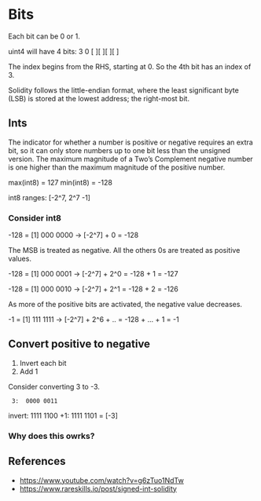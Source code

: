 # Bits

Each bit can be 0 or 1.

uint4 will have 4 bits:
 3        0
[ ][ ][ ][ ]

The index begins from the RHS, starting at 0.
So the 4th bit has an index of 3.

Solidity follows the little-endian format, where the least significant byte (LSB) is stored at the lowest address; the right-most bit.

## Ints

The indicator for whether a number is positive or negative requires an extra bit, so it can only store numbers up to one bit less than the unsigned version.
The maximum magnitude of a Two’s Complement negative number is one higher than the maximum magnitude of the positive number.

max(int8) = 127
min(int8) = -128

int8 ranges: [-2^7, 2^7 -1]

### Consider int8

-128 = [1] 000 0000 -> [-2^7] + 0 = -128

The MSB is treated as negative. All the others 0s are treated as positive values.

-128 = [1] 000 0001 -> [-2^7] + 2^0 = -128 + 1 = -127

-128 = [1] 000 0010 -> [-2^7] + 2^1 = -128 + 2 = -126

As more of the positive bits are activated, the negative value decreases.

-1 = [1] 111 1111 -> [-2^7] + 2^6 + .. = -128 + ... + 1 = -1

## Convert positive to negative

1. Invert each bit
2. Add 1

Consider converting 3 to -3.

     3:  0000 0011
invert:  1111 1100
    +1:  1111 1101 = [-3]

### Why does this owrks?



## References
- https://www.youtube.com/watch?v=g6zTuo1NdTw
- https://www.rareskills.io/post/signed-int-solidity